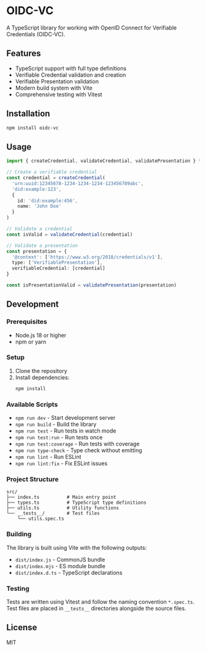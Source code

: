 # OIDC-VC

A TypeScript library for working with OpenID Connect for Verifiable Credentials (OIDC-VC).

## Features

- TypeScript support with full type definitions
- Verifiable Credential validation and creation
- Verifiable Presentation validation
- Modern build system with Vite
- Comprehensive testing with Vitest

## Installation

```bash
npm install oidc-vc
```

## Usage

```typescript
import { createCredential, validateCredential, validatePresentation } from 'oidc-vc'

// Create a verifiable credential
const credential = createCredential(
  'urn:uuid:12345678-1234-1234-1234-123456789abc',
  'did:example:123',
  {
    id: 'did:example:456',
    name: 'John Doe'
  }
)

// Validate a credential
const isValid = validateCredential(credential)

// Validate a presentation
const presentation = {
  '@context': ['https://www.w3.org/2018/credentials/v1'],
  type: ['VerifiablePresentation'],
  verifiableCredential: [credential]
}

const isPresentationValid = validatePresentation(presentation)
```

## Development

### Prerequisites

- Node.js 18 or higher
- npm or yarn

### Setup

1. Clone the repository
2. Install dependencies:
   ```bash
   npm install
   ```

### Available Scripts

- `npm run dev` - Start development server
- `npm run build` - Build the library
- `npm run test` - Run tests in watch mode
- `npm run test:run` - Run tests once
- `npm run test:coverage` - Run tests with coverage
- `npm run type-check` - Type check without emitting
- `npm run lint` - Run ESLint
- `npm run lint:fix` - Fix ESLint issues

### Project Structure

```
src/
├── index.ts          # Main entry point
├── types.ts          # TypeScript type definitions
├── utils.ts          # Utility functions
└── __tests__/        # Test files
    └── utils.spec.ts
```

### Building

The library is built using Vite with the following outputs:
- `dist/index.js` - CommonJS bundle
- `dist/index.mjs` - ES module bundle
- `dist/index.d.ts` - TypeScript declarations

### Testing

Tests are written using Vitest and follow the naming convention `*.spec.ts`. Test files are placed in `__tests__` directories alongside the source files.

## License

MIT